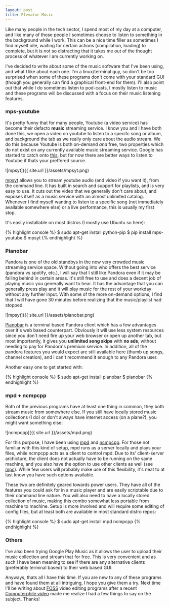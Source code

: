 ```yaml
---
layout: post
title: Elevator Music
---
```


Like many people in the tech sector, I spend most of my day at a computer, and like many of those people I sometimes choose to listen to something in the background while I work. This can be a nice time filler as sometimes I find myself idle, waiting for certain actions (compilation, loading) to complete, but it is not so distracting that it takes me out of the thought process of whatever I am currently working on.

I've decided to write about some of the music software that I've been using, and what I like about each one. I'm a linux/terminal guy, so don't be too surprised when some of these programs don't come with your standard GUI (though you generally can find a graphical front-end for them). I'll also point out that while I do sometimes listen to pod-casts, I mostly listen to music and these programs will be discussed with a focus on their music listening features.

### mps-youtube

It's pretty funny that for many people, Youtube (a video service) has become their defacto __music__ streaming service. I know you and I have both done this, we open a video on youtube to listen to a specifc song or album, and background the tab as we really only care about the audio stream. We do this because Youtube is both on-demand _and_ free, two properties which do not exist on any currently available music streaming service. Google has started to catch onto [this](http://www.theverge.com/2014/11/12/7201969/youtube-music-key-new-subscription-service), but for now there are better ways to listen to Youtube if thats your preffered source.

![mpsyt]({{ site.url }}/assets/mpsyt.png)

[mpsyt](https://github.com/np1/mps-youtube) allows you to stream youtube audio (and video if you want it), from the command line. It has built in search and support for playlists, and is very easy to use. It cuts out the video that we generally don't care about, and exposes itself as a music service with an almost unlimited catalog. Whenever I find myself wanting to listen to a specific song (not immediately available somewhere else) or a live performance, this is usually my first stop.

It's easily installable on most distros (I mostly use Ubuntu so here):

{% highlight console %}
$ sudo apt-get install python-pip
$ pip install mps-youtube
$ mpsyt
{% endhighlight %}

### Pianobar

Pandora is one of the old standbys in the now very crowded music streaming service space. Without going into who offers the best service (pandora vs spotify, etc.), I will say that I still like Pandora even if it may be falling behind in certain areas. It's still free to use and does a decent job of playing music you generally want to hear. It has the advantage that you can generally press play and it will play music for the rest of your workday without any further input. With some of the more on-demand options, I find that I will have gone 30 minutes before realizing that the music/playlist had stopped.

![mpsyt]({{ site.url }}/assets/pianobar.png)

[Pianobar](https://github.com/PromyLOPh/pianobar) is a terminal based Pandora client which has a few advantages over it's web based counterpart. Obviously it will use less system resources since you don't need fire up your web browser or open up another tab, but most importantly, it gives you __unlimited song skips__ with __no ads__, without needing to pay for Pandora's premium service. In addition, all of the pandora features you would expect are still available here (thumb up songs, channel creation), and I can't recommend it enough to any Pandora user.

Another easy one to get started with:

{% highlight console %}
$ sudo apt-get install pianobar
$ pianobar
{% endhighlight %}

### mpd + ncmpcpp

Both of the previous programs have at least one thing in common, they both stream music from somewhere else. If you still have locally stored music collections (I do) or don't always have internet access (on a plane?), you might want something else:

![ncmpcpp]({{ site.url }}/assets/mpd.png)

For this purpose, I have been using [mpd](http://www.musicpd.org/) and [ncmpcpp](http://ncmpcpp.rybczak.net/). For those not familiar with this kind of setup, mpd runs as a server locally and plays your files, while ncmpcpp acts as a client to control mpd. Due to its' client-server archicture, the client does not actually have to be running on the same machine, and you also have the option to use other clients as well (see [mpc](http://www.musicpd.org/clients/mpc/)). While few users will probably make use of this flexibility, it's neat to at last know you have such options available.

These two are definitely geared towards power users. They have all of the features you could ask for in a music player and are easily scriptable due to their command line nature. You will also need to have a locally stored collection of music, making this combo somewhat less portable from machine to machine. Setup is more involved and will require some editing of config files, but at least both are available in most standard distro repos:

{% highlight console %}
$ sudo apt-get install mpd ncmpcpp
{% endhighlight %}

### Others

I've also been trying Google Play Music as it allows the user to upload their music collection and stream that for free. This is very convenient and as such I have been meaning to see if there are any alternative clients (preferably terminal based) to their web based GUI.

Anyways, thats all I have this time. If you are new to any of these programs and have found them at all intriguing, I hope you give them a try. Next time I'll be writing about [FOSS](http://en.wikipedia.org/wiki/Free_and_open-source_software) video editing programs after a recent [Computerphile video](https://www.youtube.com/watch?v=MS7hXuO2UKE&list=UU9-y-6csu5WGm29I7JiwpnA) made me realize I had a few things to say on the subject. Thanks!
